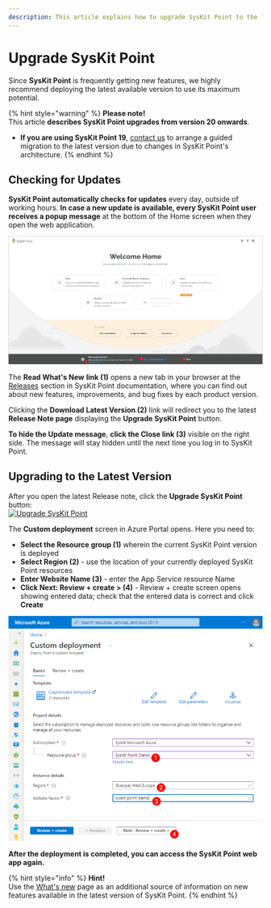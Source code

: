 ```yaml
---
description: This article explains how to upgrade SysKit Point to the latest version available.
---
```


# Upgrade SysKit Point

Since **SysKit Point** is frequently getting new features, we highly recommend deploying the latest available version to use its maximum potential.

{% hint style="warning" %}
**Please note!**  
This article **describes SysKit Point upgrades from version 20 onwards**. 
* **If you are using SysKit Point 19**, [contact us](https://www.syskit.com/company/contact-us/) to arrange a guided migration to the latest version due to changes in SysKit Point's architecture.
{% endhint %}

## Checking for Updates

**SysKit Point automatically checks for updates** every day, outside of working hours. **In case a new update is available, every SysKit Point user** **receives a popup message** at the bottom of the Home screen when they open the web application.

![Home screen - New Update Available](../.gitbook/assets/upgrade-syskit-point_new-update-available%20%281%29%20%284%29%20%283%29%20%281%29%20%285%29.png)

The **Read What's New** **link \(1\)** opens a new tab in your browser at the [Releases](../releases/) section in SysKit Point documentation, where you can find out about new features, improvements, and bug fixes by each product version.

Clicking the **Download Latest Version \(2\)** link will redirect you to the latest **Release Note page** displaying the **Upgrade SysKit Point** button. 

**To hide the Update message**, **click the Close link \(3\)** visible on the right side. The message will stay hidden until the next time you log in to SysKit Point.

## Upgrading to the Latest Version

After you open the latest Release note, click the **Upgrade SysKit Point** button:  <br/>
[![Upgrade SysKit Point](https://aka.ms/deploytoazurebutton)](https://portal.azure.com/#create/Microsoft.Template/uri/https%3A%2F%2Fsyskitassetsstorage.blob.core.windows.net%2Fpoint%2FUpdateFilesARM%2FPointUpdateTemplate.json)

The **Custom deployment** screen in Azure Portal opens. 
Here you need to:
* **Select the Resource group (1)** wherein the current SysKit Point version is deployed
* **Select Region (2)** - use the location of your currently deployed SysKit Point resources
* **Enter Website Name (3)** - enter the App Service resource Name
* **Click Next: Review + create > (4)** - Review + create screen opens showing entered data; check that the entered data is correct and click **Create**

![Azure Portal - Custom Deployment](../.gitbook/assets/upgrade-syskit-point_custom-deployment.png)

**After the deployment is completed, you can access the SysKit Point web app again.**

{% hint style="info" %}
**Hint!**  
Use the [What's new](https://www.syskit.com/products/point/whats-new/) page as an additional source of information on new features available in the latest version of SysKit Point.
{% endhint %}


